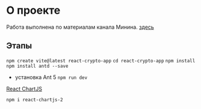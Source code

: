 # О проекте

Работа выполнена по материалам канала Минина. [здесь](https://youtu.be/S4HOy6yTclU?list=PLqKQF2ojwm3l6OE4-tjLBhUNtJXLebHXP)

## Этапы

`npm create vite@latest react-crypto-app`
`cd react-crypto-app`
`npm install`
`npm install antd --save`

- установка Ant 5
  `npm run dev`

[React ChartJS](https://react-chartjs-2.js.org/)

`npm i react-chartjs-2`
